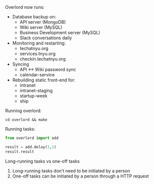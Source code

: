 Overlord now runs:

- Database backup on:
  - API server (MongoDB)
  - Wiki server (MySQL)
  - Business Development server (MySQL)
  - Slack conversations daily
- Monitoring and restarting:
  - techatnyu.org
  - services.tnyu.org
  - checkin.techatnyu.org
- Syncing
  - API <-> Wiki password sync
  - calendar-service
- Rebuilding static front-end for:
  - intranet
  - intranet-staging
  - startup-week
  - ship

Running overlord: 

`cd overlord && make`

Running tasks: 

```python
from overlord import add

result = add.delay(1,1)
result.result
```

Long-running tasks vs one-off tasks

1. Long-running tasks don't need to be initiated by a person
2. One-off tasks can be initiated by a person through a HTTP request